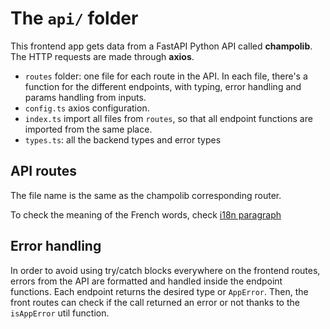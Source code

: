 # The `api/` folder

This frontend app gets data from a FastAPI Python API called **champolib**. The HTTP requests are made through **axios**.

- `routes` folder: one file for each route in the API. In each file, there's a function for the different endpoints, with typing, error handling and params handling from inputs.
- `config.ts` axios configuration.
- `index.ts` import all files from `routes`, so that all endpoint functions are imported from the same place.
- `types.ts`: all the backend types and error types

## API routes

The file name is the same as the champolib corresponding router.

To check the meaning of the French words, check [i18n paragraph](../../../README_EN.md#i18n)

## Error handling

In order to avoid using try/catch blocks everywhere on the frontend routes, errors from the API are formatted and handled inside the endpoint functions.
Each endpoint returns the desired type or `AppError`.
Then, the front routes can check if the call returned an error or not thanks to the `isAppError` util function.
